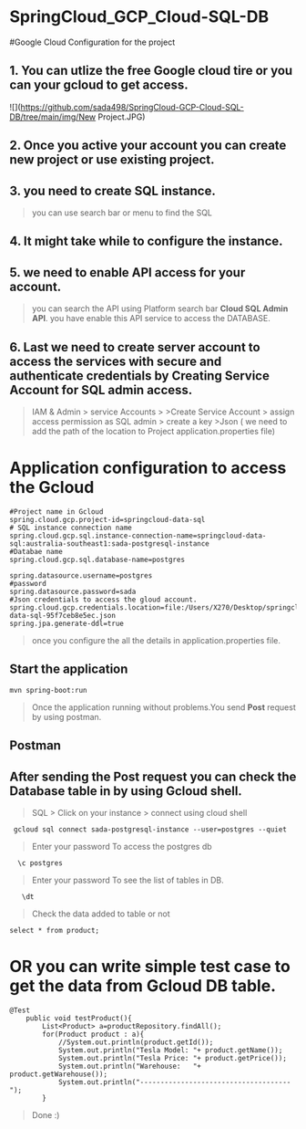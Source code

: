 # SpringCloud_GCP_Cloud-SQL-DB

#Google Cloud Configuration for the project

## 1. You can utlize the free Google cloud tire or you can your gcloud to get access.

   ![](https://github.com/sada498/SpringCloud-GCP-Cloud-SQL-DB/tree/main/img/New Project.JPG)
## 2. Once you active your account you can create new project or use existing project.

## 3. you need to create SQL instance.
   > you can use search bar or menu to find the SQL
## 4. It might take while to configure the instance.

## 5. we need to enable API access for your account.
   > you can search the API using Platform search bar **Cloud SQL Admin API**. you have enable this API service to access the DATABASE.
## 6. Last we need to create  server account to access the services with secure and authenticate credentials by Creating **Service Account** for SQL admin access. 
   > IAM & Admin > service Accounts > 
    >Create Service Account
    > assign access permission as SQL admin
    > create a key
    >Json ( we need to add the path of the location to Project application.properties file)

# Application configuration to access the Gcloud
    #Project name in Gcloud
    spring.cloud.gcp.project-id=springcloud-data-sql
    # SQL instance connection name 
    spring.cloud.gcp.sql.instance-connection-name=springcloud-data-sql:australia-southeast1:sada-postgresql-instance 
    #Databae name
    spring.cloud.gcp.sql.database-name=postgres
    
    spring.datasource.username=postgres
    #password
    spring.datasource.password=sada
    #Json credentials to access the gloud account.
    spring.cloud.gcp.credentials.location=file:/Users/X270/Desktop/springcloud-data-sql-95f7ceb8e5ec.json
    spring.jpa.generate-ddl=true
  > once you configure the all the details in application.properties file.
## Start the application 
    mvn spring-boot:run 
   > Once the application running without problems.You send **Post** request by using postman.
## Postman 

## After sending the Post request you can check the Database table in by using Gcloud shell.
   > SQL > Click on your instance > connect using cloud shell 

     gcloud sql connect sada-postgresql-instance --user=postgres --quiet
   > Enter your password
   > To access the postgres db 

      \c postgres
   > Enter your password 
   > To see the list of tables in DB.

       \dt
   > Check the data added to table or not

    select * from product;
# OR you can write simple test case to get the data from Gcloud DB table.
    @Test
    	public void testProduct(){
    		List<Product> a=productRepository.findAll();
    		for(Product product : a){
    			//System.out.println(product.getId());
    			System.out.println("Tesla Model: "+ product.getName());
    			System.out.println("Tesla Price: "+ product.getPrice());
    			System.out.println("Warehouse:   "+   product.getWarehouse());
    			System.out.println("-------------------------------------");
    		} 
 > Done :)
    

    

